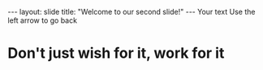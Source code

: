 --- layout: slide title:
"Welcome to our second slide!" 
--- Your text Use the left arrow to go back

<h1>Don't just wish for it, work for it</h1>
